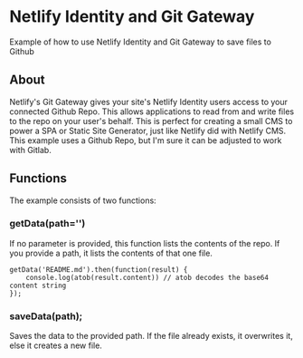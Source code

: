 # Netlify Identity and Git Gateway

Example of how to use Netlify Identity and Git Gateway to save files to Github

## About

Netlify's Git Gateway gives your site's Netlify Identity users access to your connected Github Repo. This allows applications to read from and write files to the repo on your user's behalf. This is perfect for creating a small CMS to power a SPA or Static Site Generator, just like Netlify did with Netlify CMS. This example uses a Github Repo, but I'm sure it can be adjusted to work with Gitlab.

## Functions

The example consists of two functions:

### getData(path='')

If no parameter is provided, this function lists the contents of the repo. If you provide a path, it lists the contents of that one file.

```
getData('README.md').then(function(result) {
    console.log(atob(result.content)) // atob decodes the base64 content string
});
```

### saveData(path);

Saves the data to the provided path. If the file already exists, it overwrites it, else it creates a new file.
